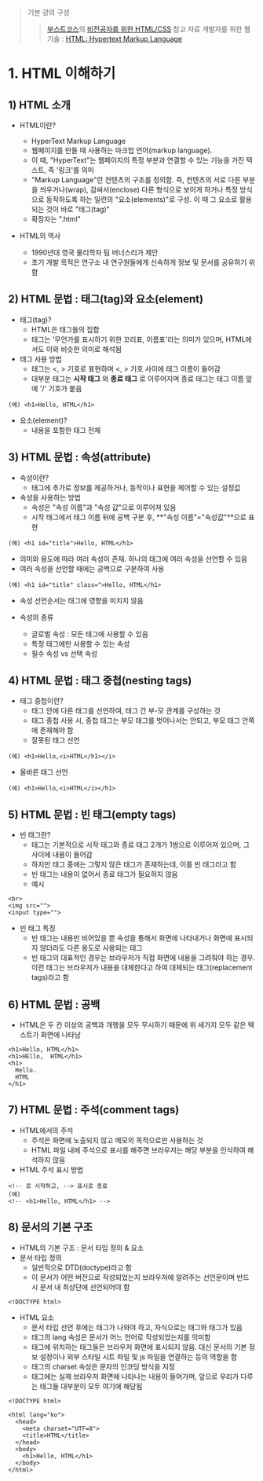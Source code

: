 > 기본 강의 구성 
> > [부스트코스](https://www.boostcourse.org/)의 [비전공자를 위한 HTML/CSS](https://www.boostcourse.org/cs120)
> 참고 자료
> > 개발자를 위한 웹 기술 : [HTML: Hypertext Markup Language](https://developer.mozilla.org/ko/docs/Web/HTML)    

# 1. HTML 이해하기 
## 1) HTML 소개  

- HTML이란?
  - HyperText Markup Language 
  - 웹페이지를 만들 때 사용하는 마크업 언어(markup language).
  - 이 때, "HyperText"는 웹페이지의 특정 부분과 연결할 수 있는 기능을 가진 텍스트, 즉 '링크'를 의미 
  - "Markup Language"란 컨텐츠의 구조를 정의함. 즉, 컨텐츠의 서로 다른 부분을 씌우거나(wrap), 감싸서(enclose) 다른 형식으로 보이게 하거나 특정 방식으로 동작하도록 하는 일련의 "요소(elements)"로 구성. 이 때 그 요소로 활용되는 것이 바로 "태그(tag)"
  - 확장자는 ".html"

- HTML의 역사 
  - 1990년대 영국 물리학자 팀 버너스리가 제안
  - 초기 개발 목적은 연구소 내 연구원들에게 신속하게 정보 및 문서를 공유하기 위함   

## 2) HTML 문법 : 태그(tag)와 요소(element)

- 태그(tag)?
  - HTML은 태그들의 집합
  - 태그는 '무언가를 표시하기 위한 꼬리표, 이름표'라는 의미가 있으며, HTML에서도 이와 비슷한 의미로 해석됨
- 태그 사용 방법 
  - 태그는 <, > 기호로 표현하며 <, > 기호 사이에 태그 이름이 들어감
  - 대부분 태그는 **시작 태그** 와 **종료 태그** 로 이루어지며 종료 태그는 태그 이름 앞에 '/' 기호가 붙음
~~~
(예) <h1>Hello, HTML</h1> 
~~~ 
- 요소(element)?
  - 내용을 포함한 태그 전체

## 3) HTML 문법 : 속성(attribute)

- 속성이란?
  - 태그에 추가로 정보를 제공하거나, 동작이나 표현을 제어할 수 있는 설정값
- 속성을 사용하는 방법 
  - 속성은 "속성 이름"과 "속성 값"으로 이루어져 있음 
  - 시작 태그에서 태그 이름 뒤에 공백 구분 후, **"속성 이름"="속성값"**으로 표현
~~~
(예) <h1 id="title">Hello, HTML</h1>
~~~
  - 의미와 용도에 따라 여러 속성이 존재. 하나의 태그에 여러 속성을 선언할 수 있음
  - 여러 속성을 선언할 때에는 공백으로 구분하여 사용   
~~~
(예) <h1 id="title" class=">Hello, HTML</h1>
~~~
  - 속성 선언순서는 태그에 영향을 미치지 않음

- 속성의 종류 
  - 글로벌 속성 : 모든 태그에 사용할 수 있음 
  - 특정 태그에만 사용할 수 있는 속성 
  - 필수 속성 vs 선택 속성 

## 4) HTML 문법 : 태그 중첩(nesting tags)

- 태그 중첩이란? 
  - 태그 안에 다른 태그를 선언하여, 태그 간 부-모 관계를 구성하는 것 
  - 태그 중첩 사용 시, 중첩 태그는 부모 태그를 벗어나서는 안되고, 부모 태그 안쪽에 존재해야 함  
  - 잘못된 태그 선언 
~~~
(예) <h1>Hello,<i>HTML</h1></i>
~~~
  - 올바른 태그 선언 
~~~
(예) <h1>Hello,<i>HTML</i></h1>
~~~

## 5) HTML 문법 : 빈 태그(empty tags)

- 빈 태그란?
  - 태그는 기본적으로 시작 태그와 종료 태그 2개가 1쌍으로 이루어져 있으며, 그 사이에 내용이 들어감
  - 하지만 태그 중에는 그렇지 않은 태그가 존재하는데, 이를 빈 태그라고 함 
  - 빈 태그는 내용이 없어서 종료 태그가 필요하지 않음 
  - 예시
~~~
<br>
<img src="">
<input type="">
~~~ 
- 빈 태그 특징 
  - 빈 태그는 내용만 비어있을 뿐 속성을 통해서 화면에 나타내거나 화면에 표시되지 않더라도 다른 용도로 사용되는 태그
  - 빈 태그의 대표적인 경우는 브라우저가 직접 화면에 내용을 그려줘야 하는 경우. 이런 태그는 브라우저가 내용을 대체한다고 하여 대체되는 태그(replacement tags)라고 함

## 6) HTML 문법 : 공백

- HTML은 두 칸 이상의 공백과 개행을 모두 무시하기 때문에 위 세가지 모두 같은 텍스트가 화면에 나타남
~~~
<h1>Hello, HTML</h1>
<h1>HEllo,  HTML</h1>
<h1>
  Hello.
  HTML
</h1>
~~~

## 7) HTML 문법 : 주석(comment tags) 

- HTML에서의 주석 
  - 주석은 화면에 노출되지 않고 메모의 목적으로만 사용하는 것
  - HTML 파일 내에 주석으로 표시를 해주면 브라우저는 해당 부분을 인식하여 해석하지 않음 
- HTML 주석 표시 방법 
~~~
<!-- 로 시작하고, --> 표시로 종료
(예)
<!-- <h1>Hello, HTML</h1> --> 
~~~

## 8) 문서의 기본 구조 

- HTML의 기본 구조 : 문서 타입 정의 & <html> 요소  
- 문서 타입 정의
  - 일반적으로 DTD(doctype)라고 함 
  - 이 문서가 어떤 버전으로 작성되었는지 브라우저에 알려주는 선언문이며 반드시 문서 내 최상단에 선언되어야 함 
~~~
<!DOCTYPE html> 
~~~
  
- HTML 요소 
  - 문서 타입 선언 후에는 <html>태그가 나와야 하고, 자식으로는 <head>태그와 <body>태그가 있음
  - <html> 태그의 lang 속성은 문서가 어느 언어로 작성되었는지를 의미함 
  - <head>태그에 위치하는 태그들은 브라우저 화면에 표시되지 않음. 대신 문서의 기본 정보 설정이나 외부 스타일 시트 파일 및 js 파일을 연결하는 등의 역할을 함 
  - <meta> 태그의 charset 속성은 문자의 인코딩 방식을 지정
  - <body>태그에는 실제 브라우저 화면에 나타나는 내용이 들어가며, 앞으로 우리가 다루는 태그들 대부분이 모두 여기에 해당됨

~~~
<!DOCTYPE html> 

<html lang="ko">
  <head>
    <meta charset="UTF=8">
    <title>HTML</title>
  </head>
  <body>
    <h1>Hello, HTML</h1>
  </body>
</html>
~~~











































